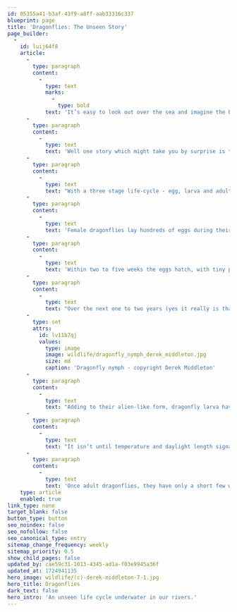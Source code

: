 ```yaml
---
id: 05355a41-b3af-43f9-a8ff-aab33316c337
blueprint: page
title: 'Dragonflies: The Unseen Story'
page_builder:
  -
    id: luij64f8
    article:
      -
        type: paragraph
        content:
          -
            type: text
            marks:
              -
                type: bold
            text: 'It’s easy to look out over the sea and imagine the bustling marine life happening below the surface, but have you ever thought about what might be taking place beneath the glistening surface of our fresh water rivers? '
      -
        type: paragraph
        content:
          -
            type: text
            text: 'Well one story which might take you by surprise is that of the humble dragonfly. Often only seen buzzing through the air, these extraordinary insects have a whole secret underwater life before we usually set eyes on them.'
      -
        type: paragraph
        content:
          -
            type: text
            text: "With a three stage life-cycle - egg, larva and adult - dragonflies are some of the most sci-fi creatures that you’ll find in our fresh waters. With two sets of wings, the hind ones usually shorter, two large eyes on their heads which touch at the top and a long abdomen made up of ten sections, these alien-looking insects can often be spotted darting over rivers, or resting on plants at the edge of water. But it’s their life under the surface that is most fascinating.\_"
      -
        type: paragraph
        content:
          -
            type: text
            text: 'Female dragonflies lay hundreds of eggs during their short adult lives, often over just a few days or weeks. The eggs are already fertilised by the male, who will either stay joined to the female or will hover nearby until the eggs are deposited. Most dragonfly eggs are laid onto plants or mud just under the surface, or some species choose to lay theirs on muddy sections of banks, whilst others are laid directly into the water in a jelly-like substance.'
      -
        type: paragraph
        content:
          -
            type: text
            text: 'Within two to five weeks the eggs hatch, with tiny prolarva emerging. And so begins their watery life, hidden from our view beneath the surface of our rivers and ponds.'
      -
        type: paragraph
        content:
          -
            type: text
            text: "Over the next one to two years (yes it really is that long!) the larva stay in the water and will moult between 5 and 14 times over, growing each time in size and development. Moulting is the process by which they shed a layer of skin, emerging each time bigger and renewed with hunger for more prey, feeding off insect larva, crustaceans, worms and even small fish.\_"
      -
        type: set
        attrs:
          id: lv11b7qj
          values:
            type: image
            image: wildlife/dragonfly_nymph_derek_middleton.jpg
            size: md
            caption: 'Dragonfly nymph - copyright Derek Middleton'
      -
        type: paragraph
        content:
          -
            type: text
            text: "Adding to their alien-like form, dragonfly larva have an extendable hinged jaw which can shoot out in milliseconds to grab a snack. Some species are also covered in tiny hairs which collect silt and other soft sediment to encase themselves in a mini suit of armour as protection against predators. With terrible eyesight they rely on six long legs, antennae and hairs (if they have them) to sense prey and submerged objects.\_"
      -
        type: paragraph
        content:
          -
            type: text
            text: "It isn’t until temperature and daylight length signals it’s time for their final moult that the larva will drag themselves from the water. If you spy what looks like a dragonfly sitting at the water's edge, it’s likely that they are preparing for their last moult and starting to breathe air for the first time. How amazing would it be to witness such a transformation!"
      -
        type: paragraph
        content:
          -
            type: text
            text: 'Once adult dragonflies, they have only a short few weeks above the water to eat, mate and lay eggs. So next time you’re strolling by a river, or gazing out over a pond, think about these amazing larvae busy feeding, moutling and surviving just beneath the water’s surface.'
    type: article
    enabled: true
link_type: none
target_blank: false
button_type: button
seo_noindex: false
seo_nofollow: false
seo_canonical_type: entry
sitemap_change_frequency: weekly
sitemap_priority: 0.5
show_child_pages: false
updated_by: cae59c31-1013-4345-ad1a-f03e9945a36f
updated_at: 1724941135
hero_image: wildlife/(c)-derek-middleton-7-1.jpg
hero_title: Dragonflies
dark_text: false
hero_intro: 'An unseen life cycle underwater in our rivers.'
---
```

